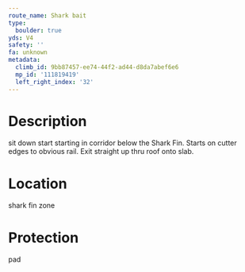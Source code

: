 ```yaml
---
route_name: Shark bait
type:
  boulder: true
yds: V4
safety: ''
fa: unknown
metadata:
  climb_id: 9bb87457-ee74-44f2-ad44-d8da7abef6e6
  mp_id: '111819419'
  left_right_index: '32'
---
```

# Description
sit down start starting in corridor below the Shark Fin. Starts on cutter edges to obvious rail. Exit straight up thru roof onto slab.

# Location
shark fin zone

# Protection
pad
